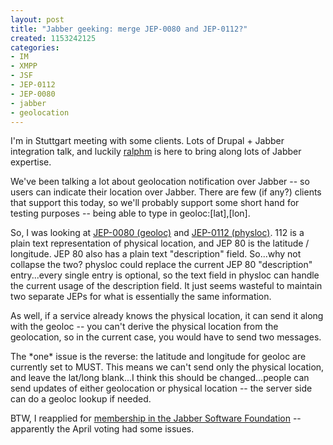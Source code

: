 ```yaml
--- 
layout: post
title: "Jabber geeking: merge JEP-0080 and JEP-0112?"
created: 1153242125
categories: 
- IM
- XMPP
- JSF
- JEP-0112
- JEP-0080
- jabber
- geolocation
---
```

<p>I&#39;m in Stuttgart meeting with some clients. Lots of Drupal + Jabber integration talk, and luckily <a href="http://ralphm.net/">ralphm</a> is here to bring along lots of Jabber expertise.</p><p>We&#39;ve been talking a lot about geolocation notification over Jabber -- so users can indicate their location over Jabber. There are few (if any?) clients that support this today, so we&#39;ll probably support some short hand for testing purposes -- being able to type in geoloc:[lat],[lon].</p><p>So, I was looking at <a href="http://www.jabber.org/jeps/jep-0080.html">JEP-0080 (geoloc)</a> and <a href="http://www.jabber.org/jeps/jep-0112.html">JEP-0112 (physloc)</a>. 112 is a plain text representation of physical location, and JEP 80 is the latitude / longitude. JEP 80 also has a plain text &quot;description&quot; field. So...why not collapse the two? physloc could replace the current JEP 80 &quot;description&quot; entry...every single entry is optional, so the text field in physloc can handle the current usage of the description field. It just seems wasteful to maintain two separate JEPs for what is essentially the same information.</p><p>As well, if a service already knows the physical location, it can send it along with the geoloc -- you can&#39;t derive the physical location from the geolocation, so in the current case, you would have to send two messages.<br /> </p><p>The *one* issue is the reverse: the latitude and longitude for geoloc are currently set to MUST. This means we can&#39;t send only the physical location, and leave the lat/long blank...I think this should be changed...people can send updates of either geolocation or physical location -- the server side can do a geoloc lookup if needed.</p><p>BTW, I reapplied for <a href="http://wiki.jabber.org/index.php/Membership_Applications_July_2006">membership in the Jabber Software Foundation</a> -- apparently the April voting had some issues.&nbsp;</p>
